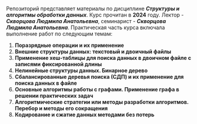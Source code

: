 Репозиторий представляет материалы по дисциплине ***Структуры и алгоритмы обработки данных***. Курс прочитан в **2024** году. Лектор - ***Скворцова Людмила Анатольевна***, семинарист - ***Скворцова Людмила Анатольевна***.
Практическая часть курса включала выполнение работ по следующим темам:
1. **Поразрядные операции и их применение**
2. **Внешние структуры данных: текстовый и двоичный файлы**
3. **Применение хеш-таблицы для поиска данных в двоичном файле с записями фиксированной длины**
4. **Нелинейные структуры данных. Бинарное дерево**
5. **Сбалансированные деревья поиска (СДП) и их применение для поиска данных в файле**
6. **Основные алгоритмы работы с графами. Применение графа в решении практических задач**
7. **Алгоритмические стратегии или методы разработки алгоритмов. Перебор и методы его сокращения**
8. **Кодирование и сжатие данных методами без потерь**